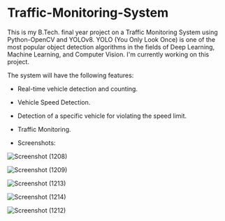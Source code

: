<h1>Traffic-Monitoring-System</h1>
This is my B.Tech. final year project on a Traffic Monitoring System using Python-OpenCV and YOLOv8. YOLO (You Only Look Once) is one of the most popular object detection algorithms in the fields of Deep Learning, Machine Learning, and Computer Vision. I'm currently working on this project.

The system will have the following features:

* Real-time vehicle detection and counting.
* Vehicle Speed Detection.
* Detection of a specific vehicle for violating the speed limit.
* Traffic Monitoring.

* Screenshots:

![Screenshot (1208)](https://github.com/DebajyotiTalukder2001/Traffic-Monitoring-System/assets/136104351/dc1257cb-132b-4f98-b63f-f4c4b99d4a76)


![Screenshot (1209)](https://github.com/DebajyotiTalukder2001/Traffic-Monitoring-System/assets/136104351/d0de50da-8ad5-47df-b346-38261bdf959e)

![Screenshot (1213)](https://github.com/DebajyotiTalukder2001/Traffic-Monitoring-System/assets/136104351/776d4726-0aa8-403c-a128-8c8236f0cbd3)

![Screenshot (1214)](https://github.com/DebajyotiTalukder2001/Traffic-Monitoring-System/assets/136104351/407033de-564f-4b70-a482-1093dccd0f06)


![Screenshot (1212)](https://github.com/DebajyotiTalukder2001/Traffic-Monitoring-System/assets/136104351/74cbb6d8-1781-4fab-958a-8d8650193e51)


